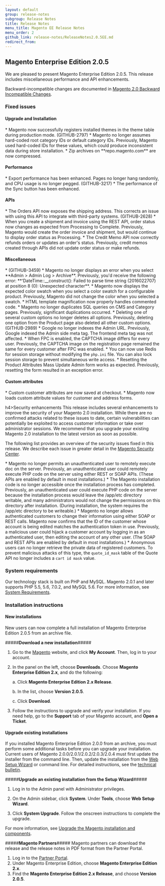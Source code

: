 ```yaml
---
layout: default
group: release-notes
subgroup: Release Notes
title: Release Notes
menu_title: Magento EE Release Notes 
menu_order: 2
github_link: release-notes/ReleaseNotes2.0.5EE.md
redirect_from: 
---
```


<h2>Magento Enterprise Edition 2.0.5</h2>
We are pleased to present Magento Enterprise Edition 2.0.5. This release includes miscellaneous performance and API enhancements. 


Backward-incompatible changes are documented in <a href="http://devdocs.magento.com/guides/v2.0/release-notes/changes_2.0.html" target="_blank">Magento 2.0 Backward Incompatible Changes</a>.

<h3>Fixed issues</h3>


<h4> Upgrade and Installation</h4>
<!-- 47999 --> * Magento now successfully registers installed themes in the theme table during production mode.  (GITHUB-2797)

<!-- 50224 --> *  Magento no longer assumes hard-coded root category IDs or default category IDs. Previously, Magento used hard-coded IDs for these values, which could produce inconsistent data during store installation.

<!-- 51693 --> * Zip archives on **repo.magento.com** are now compressed.


<h4>Performance</h4>

<!-- 48722 --> * Export performance has been enhanced.  Pages no longer hang randomly, and CPU usage is no longer pegged.  (GITHUB-3217)

<!-- 50752 --> * The performance of the Sync button has been enhanced.   



<h4>APIs</h4>

<!-- 46720 --> * The Orders API now exposes the shipping address. This corrects an issue with using this API to integrate with third-party systems. (GITHUB-2628)

<!-- 50299 --> * When you create a shipment and invoice using the REST API, order status now changes as expected from Processing to Complete. Previously, Magento would create the order invoice and shipment, but would continue to display order status  as Processing.

<!-- 48526 -->* The Credit Memo API now correctly refunds orders or updates an order's status. Previously, credit memos created through APIs did not update order status or make refunds.  



<h4>Miscellaneous</h4> 

<!-- 47255 --> * (GITHUB-3459)


<!-- 50716 -->* Magento no longer displays an error when you select  **Admin > Admin Log > Archive**. Previously, you'd receive the following error:  **‘DateTime::__construct(): Failed to parse time string (2016022707) at position 8 (0): Unexpected character**. 


<!-- 51074 --> * Magento now displays the expected color swatch when you select a color swatch for a configurable product. Previously, Magento did not change the color when you selected a swatch.

<!-- 48659 -->* HTML template magnification now properly handles commented code.


<!-- 49003 --> * Magento no longer duplicates SQL queries on CMS and Category pages. Previously, significant duplications occurred. 

<!-- 48760 --> * Deleting one of several custom options no longer deletes all options. Previously, deleting one option from the Product page also deleted all other custom options. (GITHUB-2989)  

<!-- 50195 --> * Google no longer indexes the Admin URL. Previously, Google indexed the Admin side meta tag. The frontend meta tag was not affected. 


<!-- 50279 --> * When FPC is enabled, the CAPTCHA image differs for every user. Previously, the CAPTCHA image on the registration page remained the same for every customer after FPC was enabled.

<!-- 46287 --> * You can now use Redis for session storage without modifying the <code>php.ini</code> file. You can also lock session storage to prevent simultaneous write access. 

<!-- 50507 --> * Resetting the Product Attributes Mass Update Admin form works as expected. Previously, resetting the form resulted in an exception error. 


<h4>Custom attributes</h4>

<!-- 50912 --> * Custom customer attributes are now saved at checkout. 

<!-- 51416 --> * Magento now loads custom attribute values for customer and address forms. 




h4>Security enhancements</h4>
This release includes several enhancements to improve the security of your Magento 2.0 installation. While there are no confirmed attacks related to these issues to date, certain vulnerabilities can potentially be exploited to access customer information or take over administrator sessions. We recommend that you upgrade your existing Magento 2.0 installation to the latest version as soon as possible.

The following list provides an overview of the security issues fixed in this release. We describe each issue in greater detail in the <a href="https://magento.com/security" target="_blank">Magento Security Center</a>. 


<!-- 51806  --> *  Magento no longer permits an unauthenticated user to remotely execute doc on the server. Previously, an unauthenticated user could remotely execute PHP code on the server using either REST or SOAP APIs. (These APIs are enabled by default in most installations.) 

<!-- 51807 --> *  The Magento installation code is no longer accessible once the installation process has completed. Previously, an unauthenticated user could execute PHP code on the server because the installation process would leave the /app/etc directory writable, and many administrators would not change the permissions on this directory after installation. (During installation, the system requires the /app/etc directory to be writeable.)
 

<!-- 51808 --> *  Magento no longer allows authenticated customers to change their information using either SOAP or REST calls.  Magento  now confirms that the ID of the customer whose account is being edited matches the authentication token in use. Previously, a malicious user could hijack a customer account by logging in as an authenticated user, then editing the account of any other user.  (The SOAP and REST APIs are enabled by default in most installations.)

<!-- 51390 --> * Anonymous users can no longer retrieve the private data of registered customers. To prevent malicious attacks of this type, the <code>quote_id_mask</code> table of the Quote API no longer includes a <code>cart id mask</code> value. 



<h3>System requirements</h3>
Our technology stack is built on PHP and MySQL. Magento 2.0.1 and later supports PHP 5.5, 5.6, 7.0.2, and MySQL 5.6. For more information, see 
<a href="http://devdocs.magento.com/guides/v2.0/install-gde/system-requirements.html" target="_blank">System Requirements</a>.


<h3>Installation instructions</h3>

<h4>New installations</h4>
New users can now complete a full installation of Magento Enterprise Edition 2.0.5 from an archive file.

#####<b>Download a new installation</b>#####
1. Go to the <a href="https://www.magento.com/" target="_blank">Magento</a> website, and click **My Account**. Then, log in to your account. 
2. In the panel on the left, choose **Downloads**. Choose **Magento Enterprise Edition 2.x**, and do the following:

	a.	Click **Magento Enterprise Edition 2.x Release**.

	b.	In the list, choose **Version 2.0.5**.

	c.	Click **Download**.

3.	Follow the instructions to upgrade and verify your installation. If you need help, go to the **Support** tab of your Magento account, and **Open a Ticket**.


<h4>Upgrade existing installations</h4>
If you installed Magento Enterprise Edition 2.0.0 from an archive, you must perform some additional tasks before you can upgrade your installation. Current users of Magento 2.0.0/2.0.1/2.0.2/2.0.3/2.0.4 must first update the installer from the command line. Then, update the installation from the <a href="http://docs.magento.com/m2/ce/user_guide/system/web-setup-wizard.html" target="_blank">Web Setup Wizard</a> or command line. For detailed instructions, see the <a href="http://devdocs.magento.com/guides/v2.0/release-notes/tech_bull_201-upgrade.html" target="_blank">technical bulletin</a>.


#####<b>Upgrade an existing installation from the Setup Wizard</b>#####

1. Log in to the Admin panel with Administrator privileges.

2.	On the Admin sidebar, click **System**. Under **Tools**,  choose **Web Setup Wizard**.

3.	Click  **System Upgrade**. Follow the onscreen instructions to complete the upgrade.

For more information, see <a href="http://devdocs.magento.com/guides/v2.0/comp-mgr/bk-compman-upgrade-guide.html" target="_blank">Upgrade the Magento installation and components</a>.

#####<b>Magento Partners</b>#####
Magento partners can download the release and the release notes in PDF format from the Partner Portal.

1.	Log in to the <a href="https://magento.com/partners/become-a-partner" target="_blank">Partner Portal</a>.
2.	Under Magento Enterprise Edition, choose **Magento Enterprise Edition 2.x**.
3.	Find the **Magento Enterprise Edition 2.x Release**, and choose **Version 2.0.5**.










